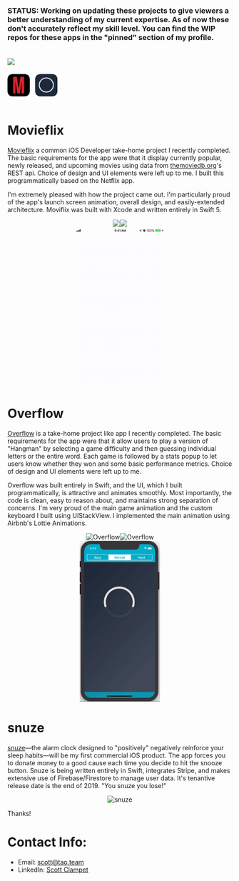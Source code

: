 ### STATUS: Working on updating these projects to give viewers a better understanding of my current expertise. As of now these don't accurately reflect my skill level. You can find the WIP repos for these apps in the "pinned" section of my profile.<br><br>

<a href="https://github.com/sclampet/swift-portfolio/images/ScottClampetResume.pdf" download><img src="https://img.shields.io/badge/Download-Resume-ff69b4.svg?style=for-the-badge&logo=codeigniter&logoColor=white"></a><br><br>
<img src="images/movieflix/icon.png" width="50">&nbsp;&nbsp;&nbsp;<img src="images/overflow/icon.png" width="50"><br><br>

<!-- # Hello!
*Thanks for stopping by*. This repo serves as a kind of ever-changing portfolio of projects I'm currently excited about; please feel free to look around. -->
# Movieflix 
[Movieflix](https://github.com/sclampet) a common iOS Developer take-home project I recently completed. The basic requirements for the app were that it display currently popular, newly released, and upcoming movies using data from [themoviedb.org](https://www.themoviedb.org/)'s REST api. Choice of design and UI elements were left up to me. I built this programmatically based on the Netflix app.

I'm extremely pleased with how the project came out. I'm particularly proud of the app's launch screen animation, overall design, and easily-extended architecture. Moviflix was built with Xcode and written entirely in Swift 5.  
<p align="center">
<img src="images/movieflix/home.png" width="285"><img src="images/movieflix/details.png" width="285"><br><img src="images/movieflix/movieflixDemo.gif" width="200">
</p>


# Overflow
[Overflow](https://github.com/sclampet) is a take-home project like app I recently completed. The basic requirements for the app were that it allow users to play a version of "Hangman" by selecting a game difficulty and then guessing individual letters or the entire word. Each game is followed by a stats popup to let users know whether they won and some basic performance metrics. Choice of design and UI elements were left up to me.

Overflow was built entirely in Swift, and the UI, which I built programmatically, is attractive and animates smoothly. Most importantly, the code is clean, easy to reason about, and maintains strong separation of concerns. I'm very proud of the main game animation and the custom keyboard I built using UIStackView. I implemented the main animation using Airbnb's Lottie Animations.
<p align="center">
<img src="images/overflow/game.png" width="285"  title="Overflow"><img src="images/overflow/gameresult.png" width="285" title="Overflow"><br><img src="images/overflow/wordDemo.gif" width="180" title="Overflow">
</p>


# snuze
[snuze](https://github.com/sclampet)—the alarm clock designed to "positively" negatively reinforce your sleep habits—will be my first commercial iOS product. The app forces you to donate money to a good cause each time you decide to hit the snooze button. Snuze is being written entirely in Swift, integrates Stripe, and makes extensive use of Firebase/Firestore to manage user data. It's tenantive release date is the end of 2019. "You snuze you lose!"
<p align="center">
<img src="images/snuze/snuze-mockups.png" width="800"  title="snuze">
</p>
Thanks!

# Contact Info:

- Email: scott@tao.team
- LinkedIn: [Scott Clampet](https://www.linkedin.com/in/sclampet/)
